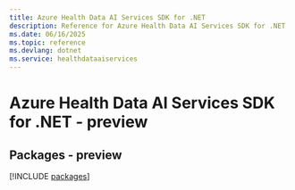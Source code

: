 ```yaml
---
title: Azure Health Data AI Services SDK for .NET
description: Reference for Azure Health Data AI Services SDK for .NET
ms.date: 06/16/2025
ms.topic: reference
ms.devlang: dotnet
ms.service: healthdataaiservices
---
```

# Azure Health Data AI Services SDK for .NET - preview
## Packages - preview
[!INCLUDE [packages](health-data-ai-services-index.md)]